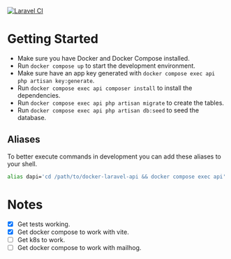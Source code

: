 
[![Laravel CI](https://github.com/ajn123/BreakfastClub/actions/workflows/ci.yml/badge.svg)](https://github.com/ajn123/BreakfastClub/actions/workflows/ci.yml)




# Getting Started 

- Make sure you have Docker and Docker Compose installed.
- Run `docker compose up` to start the development environment.
- Make sure have an app key generated with `docker compose exec api php artisan key:generate`.
- Run `docker compose exec api composer install` to install the dependencies.
- Run `docker compose exec api php artisan migrate` to create the tables.
- Run `docker compose exec api php artisan db:seed` to seed the database.


## Aliases 
To better execute commands in development you can add these aliases to your shell.

```bash
alias dapi='cd /path/to/docker-laravel-api && docker compose exec api'
```


# Notes

- [x] Get tests working.
- [x] Get docker compose to work with vite.
- [ ] Get k8s to work.
- [ ] Get docker compose to work with mailhog.
